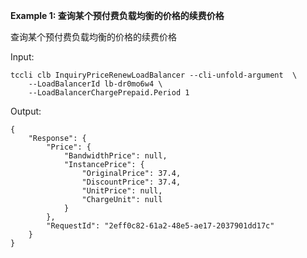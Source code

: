 **Example 1: 查询某个预付费负载均衡的价格的续费价格**

查询某个预付费负载均衡的价格的续费价格

Input: 

```
tccli clb InquiryPriceRenewLoadBalancer --cli-unfold-argument  \
    --LoadBalancerId lb-dr0mo6w4 \
    --LoadBalancerChargePrepaid.Period 1
```

Output: 
```
{
    "Response": {
        "Price": {
            "BandwidthPrice": null,
            "InstancePrice": {
                "OriginalPrice": 37.4,
                "DiscountPrice": 37.4,
                "UnitPrice": null,
                "ChargeUnit": null
            }
        },
        "RequestId": "2eff0c82-61a2-48e5-ae17-2037901dd17c"
    }
}
```


